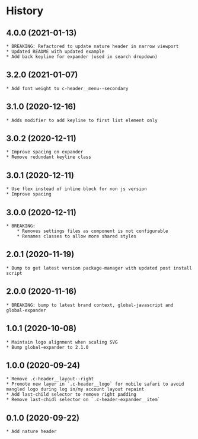 # History

## 4.0.0 (2021-01-13)
    * BREAKING: Refactored to update nature header in narrow viewport
    * Updated README with updated example
    * Add back keyline for expander (used in search dropdown)

## 3.2.0 (2021-01-07)
    * Add font weight to c-header__menu--secondary 

## 3.1.0 (2020-12-16)
    * Adds modifier to add keyline to first list element only

## 3.0.2 (2020-12-11)
    * Improve spacing on expander
    * Remove redundant keyline class

## 3.0.1 (2020-12-11)
    * Use flex instead of inline block for non js version
    * Improve spacing

## 3.0.0 (2020-12-11)
    * BREAKING: 
        * Removes settings files as component is not configurable
        * Renames classes to allow more shared styles 

## 2.0.1 (2020-11-19)
    * Bump to get latest version package-manager with updated post install script

## 2.0.0 (2020-11-16)
    * BREAKING: bump to latest brand context, global-javascript and global-expander

## 1.0.1 (2020-10-08)
    * Maintain logo alignment when scaling SVG
    * Bump global-expander to 2.1.0

## 1.0.0 (2020-09-24)
    * Remove .c-header__layout--right
    * Promote new layer in `.c-header__logo` for mobile safari to avoid mangled logo during log in/my account layout repaint
    * Add last-child selector to remove right padding
    * Remove last-chidl selector on `.c-header-expander__item`

## 0.1.0 (2020-09-22)
	* Add nature header
